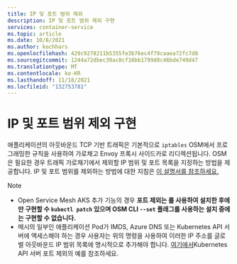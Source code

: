 ```yaml
---
title: IP 및 포트 범위 제외
description: IP 및 포트 범위 제외 구현
services: container-service
ms.topic: article
ms.date: 10/8/2021
ms.author: kochhars
ms.openlocfilehash: 429c9278211b5355fe3b76ec4f79caaea72fc7d8
ms.sourcegitcommit: 1244a72dbec39ac8cf16bb1799d8c46bde749d47
ms.translationtype: MT
ms.contentlocale: ko-KR
ms.lasthandoff: 11/18/2021
ms.locfileid: "132753781"
---
```

# <a name="implement-ip-and-span-classx-x-first-x-lastport-range-exclusionspan"></a>IP 및 <span class="x x-first x-last">포트 범위 제외</span> 구현

애플리케이션의 아웃바운드 TCP 기반 트래픽은 기본적으로 `iptables` OSM에서 프로그래밍한 규칙을 사용하여 가로채고 Envoy 프록시 사이드카로 리디렉션됩니다. OSM은 필요한 경우 트래픽 가로채기에서 제외할 IP 범위 및 포트 목록을 지정하는 방법을 제공합니다. IP 및 포트 범위를 제외하는 방법에 대한 지침은 [이 설명서를 참조하세요.](https://docs.openservicemesh.io/docs/guides/traffic_management/iptables_redirection/)

> [!NOTE]
>
> - Open Service Mesh AKS 추가 기능의 경우 **포트 제외는 를 사용하여 설치한 후에만 구현할 수 `kubectl patch` 있으며 OSM CLI `--set` 플래그를 사용하는 설치 중에는 구현할 수 없습니다.**
> - 메시의 일부인 애플리케이션 Pod가 IMDS, Azure DNS 또는 Kubernetes API 서버에 액세스해야 하는 경우 사용자는 위의 명령을 사용하여 이러한 IP 주소를 글로벌 아웃바운드 IP 범위 목록에 명시적으로 추가해야 합니다. [여기에서](https://docs.openservicemesh.io/docs/guides/app_onboarding/#onboard-services)Kubernetes API 서버 포트 제외의 예를 참조하세요.
